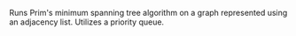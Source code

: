 Runs Prim's minimum spanning tree algorithm on a graph represented using an adjacency list. Utilizes a priority queue.
